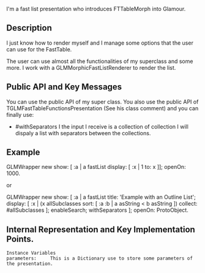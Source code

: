 I'm a fast list presentation who introduces FTTableMorph into Glamour. 

Description 
-------------------

I just know how to render myself and I manage some options that the user can use for the FastTable.

The user can use almost all the functionalities of my superclass and some more. I work with a GLMMorphicFastListRenderer to render the list.  

Public API and Key Messages
-------------------

You can use the public API of my super class. You also use the public API of TGLMFastTableFunctionsPresentation (See his class comment) and you can finally use:

- #withSeparators 		I the input I receive is a collection of collection I will dispaly a list with separators between the collections.

Example
-------------------

GLMWrapper new 
	show: [ :a | 
		a fastList
			display: [ :x | 1 to: x ]];
	openOn: 1000.
	
or

GLMWrapper new 
	show: [ :a | 
		a fastList
				title: 'Example with an Outline List';
				display: [ :x | (x allSubclasses sort: [ :a :b | a asString < b asString  ]) collect: #allSubclasses  ];
				enableSearch;
				withSeparators
			];
	openOn: ProtoObject.

 
Internal Representation and Key Implementation Points.
-------------------

    Instance Variables
	parameters:		This is a Dictionary use to store some parameters of the presentation.
